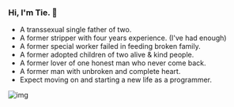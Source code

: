 ### Hi, I'm Tie. 👋

- A transsexual single father of two.
- A former stripper with four years experience. (I've had enough)
- A former special worker failed in feeding broken family.
- A former adopted children of two alive & kind people.
- A former lover of one honest man who never come back.
- A former man with unbroken and complete heart.
- Expect moving on and starting a new life as a programmer.

![img](https://cdn.wallpaper.com/main/wegmanvideo_v2_0.jpg)

